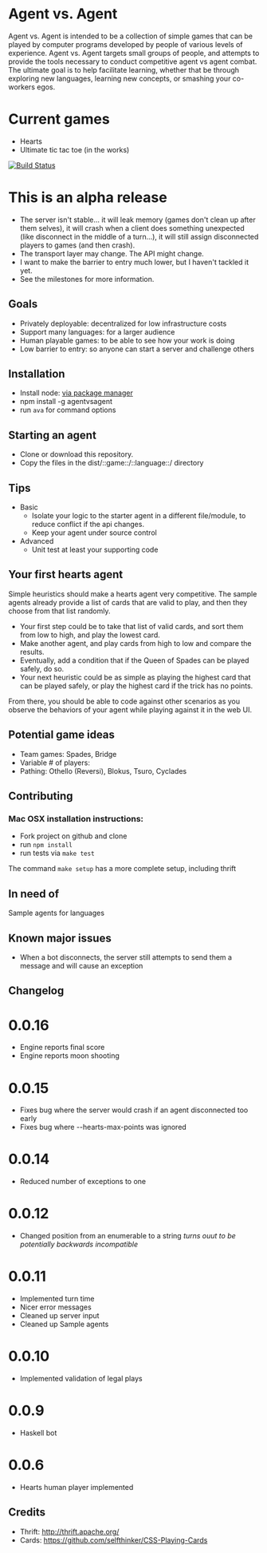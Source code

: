 # Agent vs. Agent

Agent vs. Agent is intended to be a collection of simple games that can be played by computer programs developed by people of various levels of experience. Agent vs. Agent targets small groups of people, and attempts to provide the tools necessary to conduct competitive agent vs agent combat. The ultimate goal is to help facilitate learning, whether that be through exploring new languages, learning new concepts, or smashing your co-workers egos.

# Current games

* Hearts
* Ultimate tic tac toe (in the works)

[![Build Status](https://travis-ci.org/phillc/agentvsagent.png)](https://travis-ci.org/phillc/agentvsagent)

# This is an alpha release

* The server isn't stable... it will leak memory (games don't clean up after them selves), it will crash when a client does something unexpected (like disconnect in the middle of a turn...), it will still assign disconnected players to games (and then crash).
* The transport layer may change. The API might change.
* I want to make the barrier to entry much lower, but I haven't tackled it yet.
* See the milestones for more information.

## Goals

* Privately deployable: decentralized for low infrastructure costs
* Support many languages: for a larger audience
* Human playable games: to be able to see how your work is doing
* Low barrier to entry: so anyone can start a server and challenge others

## Installation

* Install node: [via package manager](https://github.com/joyent/node/wiki/Installing-Node.js-via-package-manager)
* npm install -g agentvsagent
* run `ava` for command options

## Starting an agent

* Clone or download this repository.
* Copy the files in the dist/::game::/::language::/ directory

## Tips

* Basic
  * Isolate your logic to the starter agent in a different file/module, to reduce conflict if the api changes.
  * Keep your agent under source control
* Advanced
  * Unit test at least your supporting code

## Your first hearts agent

Simple heuristics should make a hearts agent very competitive. The sample agents already provide a list of cards that are valid to play, and then they choose from that list randomly.

* Your first step could be to take that list of valid cards, and sort them from low to high, and play the lowest card.
* Make another agent, and play cards from high to low and compare the results.
* Eventually, add a condition that if the Queen of Spades can be played safely, do so.
* Your next heuristic could be as simple as playing the highest card that can be played safely, or play the highest card if the trick has no points.

From there, you should be able to code against other scenarios as you observe the behaviors of your agent while playing against it in the web UI.

## Potential game ideas

* Team games: Spades, Bridge
* Variable # of players:
* Pathing: Othello (Reversi), Blokus, Tsuro, Cyclades

## Contributing

### Mac OSX installation instructions:

* Fork project on github and clone
* run `npm install`
* run tests via `make test`

The command `make setup` has a more complete setup, including thrift

## In need of

Sample agents for languages

## Known major issues

* When a bot disconnects, the server still attempts to send them a message and will cause an exception

## Changelog

# 0.0.16

* Engine reports final score
* Engine reports moon shooting

# 0.0.15

* Fixes bug where the server would crash if an agent disconnected too early
* Fixes bug where --hearts-max-points was ignored

# 0.0.14

* Reduced number of exceptions to one

# 0.0.12

* Changed position from an enumerable to a string *turns ouut to be potentially backwards incompatible*

# 0.0.11

* Implemented turn time
* Nicer error messages
* Cleaned up server input
* Cleaned up Sample agents

# 0.0.10

* Implemented validation of legal plays

# 0.0.9

* Haskell bot

# 0.0.6

* Hearts human player implemented


## Credits

* Thrift: http://thrift.apache.org/
* Cards: https://github.com/selfthinker/CSS-Playing-Cards

